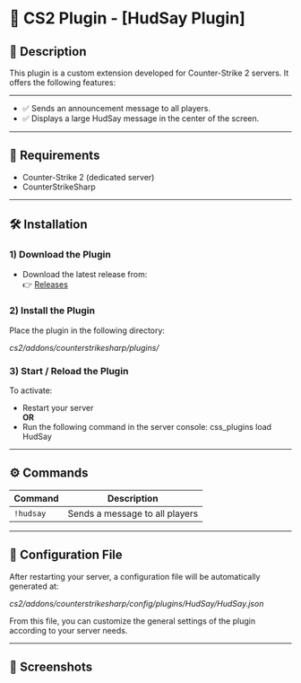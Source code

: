 # 🔫 CS2 Plugin - [HudSay Plugin]

## 📌 Description

This plugin is a custom extension developed for Counter-Strike 2 servers. It offers the following features:

---

- ✅ Sends an announcement message to all players.
- ✅ Displays a large HudSay message in the center of the screen.

---

## 🧩 Requirements

- Counter-Strike 2 (dedicated server)
- CounterStrikeSharp

---

## 🛠️ Installation

### 1) Download the Plugin

- Download the latest release from:  
 👉 [Releases](https://github.com/SwindleR-b/CS2-HudSay)


### 2) Install the Plugin

Place the plugin in the following directory:

_cs2/addons/counterstrikesharp/plugins/_


### 3) Start / Reload the Plugin

To activate:

- Restart your server  
  **OR**
- Run the following command in the server console:
css_plugins load HudSay

---

## ⚙️ Commands

| Command    | Description                      |
|------------|----------------------------------|
| `!hudsay`  | Sends a message to all players   |

---

## 📁 Configuration File
After restarting your server, a configuration file will be automatically generated at:

_cs2/addons/counterstrikesharp/config/plugins/HudSay/HudSay.json_

From this file, you can customize the general settings of the plugin according to your server needs.

---

## 📸 Screenshots
